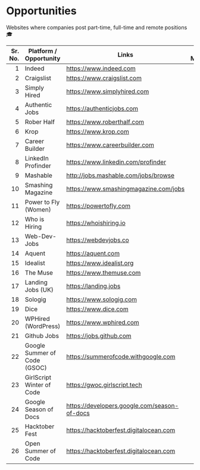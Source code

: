 # Opportunities

Websites where companies post part-time, full-time and remote positions 🎓

| Sr. No. | Platform / Opportunity        | Links                                        | Resources / Miscellaneous |
|--------:|-------------------------------|----------------------------------------------|---------------------------|
| 1       | Indeed                        | https://www.indeed.com                     |                           |
| 2       | Craigslist                    | https://www.craigslist.com                  |                           |
| 3       | Simply Hired                  | https://www.simplyhired.com                 |                           |
| 4       | Authentic Jobs                | https://authenticjobs.com                   |                           |
| 5       | Rober Half                    | https://www.roberthalf.com                  |                           |
| 6       | Krop                          | https://www.krop.com                        |                           |
| 7       | Career Builder                | https://www.careerbuilder.com               |                           |
| 8       | LinkedIn Profinder            | https://www.linkedin.com/profinder           |                           |
| 9       | Mashable                      | http://jobs.mashable.com/jobs/browse         |                           |
| 10      | Smashing Magazine             | https://www.smashingmagazine.com/jobs        |                           |
| 11      | Power to Fly (Women)          | https://powertofly.com                      |                           |
| 12      | Who is Hiring                 | https://whoishiring.io                      |                           |
| 13      | Web-Dev-Jobs                  | https://webdevjobs.co                       |                           |
| 14      | Aquent                        | https://aquent.com                          |                           |
| 15      | Idealist                      | https://www.idealist.org                    |                           |
| 16      | The Muse                      | https://www.themuse.com                     |                           |
| 17      | Landing Jobs (UK)             | https://landing.jobs                        |                           |
| 18      | Sologig                       | https://www.sologig.com                     |                           |
| 19      | Dice                          | https://www.dice.com                        |                           |
| 20      | WPHired (WordPress)           | https://www.wphired.com                     |                           |
| 21      | Github Jobs                   | https://jobs.github.com                     |                           |
| 22      | Google Summer of Code  (GSOC) | https://summerofcode.withgoogle.com         |                           |
| 23      | GirlScript Winter of  Code    | https://gwoc.girlscript.tech                |                           |
| 24      | Google Season of Docs         | https://developers.google.com/season-of-docs |                           |
| 25      | Hacktober Fest                | https://hacktoberfest.digitalocean.com      |                           |
| 26      | Open Summer of Code           | https://hacktoberfest.digitalocean.com      |                           |
